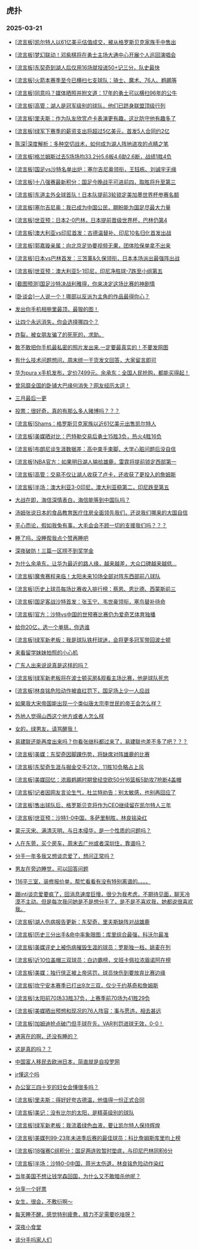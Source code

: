 ## 虎扑 
### 2025-03-21

+ [[流言板]凯尔特人以61亿美元估值成交，被从格罗斯贝克家族手中售出](https://bbs.hupu.com/631259776.html)

+ [[流言板]梦幻联动！邓紫棋将在勇士主场大通中心开展个人巡回演唱会](https://bbs.hupu.com/631257084.html)

+ [[流言板]东契奇到湖人后仅用16场就投进50+记三分，队史最快](https://bbs.hupu.com/631257662.html)

+ [[流言板]火箭本赛季至今已横扫七支球队：骑士、魔术、76人、鹈鹕等](https://bbs.hupu.com/631256195.html)

+ [[流言板]同意吗？媒体晒照并附文道：17年的勇士可以横扫96年的公牛](https://bbs.hupu.com/631258262.html)

+ [[流言板]高管：湖人是冠军级别的球队，他们已跻身联盟顶级行列](https://bbs.hupu.com/631260046.html)

+ [[流言板]里夫斯：作为队友欣赏卢卡表演更有趣，这比防守他有趣多了](https://bbs.hupu.com/631256892.html)

+ [[流言板]绿军下赛季的薪资支出将超过5亿美元，首发5人合同约2亿](https://bbs.hupu.com/631260554.html)

+ [陈深|深度解析：多种空切战术，如何成为湖人阵地进攻的点睛之笔](https://bbs.hupu.com/631256459.html)

+ [[流言板]格兰姆斯过去5场场均33.2分5.6板4.6助2.6断，战绩1胜4负](https://bbs.hupu.com/631257590.html)

+ [[流言板]国足vs沙特名单出炉：塞尔吉尼奥领衔，王钰栋、刘诚宇无缘](https://bbs.hupu.com/631258129.html)

+ [[流言板]十八强赛最新积分：国足今晚战平可进前四，取胜将升至第三](https://bbs.hupu.com/631258559.html)

+ [[流言板]东道主外全球首队！日本队提前3轮锁定美加墨世界杯参赛名额](https://bbs.hupu.com/631258374.html)

+ [[流言板]塞尔吉尼奥：我已成为中国公民，期盼能为国足尽最大力量](https://bbs.hupu.com/631256537.html)

+ [[流言板]世亚预：日本2-0巴林，日本提前晋级世界杯，巴林仍第4](https://bbs.hupu.com/631258323.html)

+ [[流言板]澳大利亚vs印尼首发：古德温替补、印尼10名归化首发出战](https://bbs.hupu.com/631254376.html)

+ [[流言板]郭嘉璇亲属：向北京足协要视频无果，团体险保单拿不出来](https://bbs.hupu.com/631251061.html)

+ [[流言板]日本vs巴林首发：三笘薰&amp;久保领衔，日本本场派出最强阵出战](https://bbs.hupu.com/631255665.html)

+ [[流言板]世亚预：澳大利亚5-1印尼，印尼净胜球-7跌至小组第五](https://bbs.hupu.com/631257092.html)

+ [[截图预测]国足沙特决战利雅得，你来决定这场比赛的神剧情](https://bbs.hupu.com/631251861.html)

+ [[卧谈会]一人说一个！哪部以反派为主角的作品最得你心？](https://bbs.hupu.com/631258844.html)

+ [发出你手机相册里最顶，最狠的图！](https://bbs.hupu.com/631256969.html)

+ [让四个永远消失，你会选择哪四个？ ​](https://bbs.hupu.com/631256351.html)

+ [炸裂，被女朋友骗了的死死的，求助。](https://bbs.hupu.com/631256731.html)

+ [敢不敢把你手机最私密的照片发出来.一定要最真实的！不要发网图](https://bbs.hupu.com/631258518.html)

+ [有什么技术问题想问，周末统一干货发文回答，大家留言即可](https://bbs.hupu.com/631256298.html)

+ [华为pura x手机发布，定价7499元。余承东：全国人民抢购，都能买得起！](https://bbs.hupu.com/631257186.html)

+ [曾风靡全国的卧铺大巴缘何消失？网友经历太逗！ ​](https://bbs.hupu.com/631256300.html)

+ [三月最后一更](https://bbs.hupu.com/631260222.html)

+ [投票：很好奇，真的有那么多人赌博吗？？？](https://bbs.hupu.com/631256707.html)

+ [[流言板]Shams：格罗斯贝克家族以近61亿美元出售凯尔特人](https://bbs.hupu.com/631259776.html)

+ [[流言板]美媒晒对比：巴特勒交易后勇士15胜3负，热火4胜16负](https://bbs.hupu.com/631261214.html)

+ [[流言板]布朗尼谈生涯数据差：高中束手束脚，大学心脏问题后没自信](https://bbs.hupu.com/631260848.html)

+ [[流言板]NBA官方：如果明日湖人输给雄鹿，雷霆将提前锁定西部第一](https://bbs.hupu.com/631260599.html)

+ [[流言板]高管：交易不仅让湖人收获了卢卡，还收获了更投入的詹姆斯](https://bbs.hupu.com/631260667.html)

+ [[流言板]半场：澳大利亚3-0印尼，澳大利亚稳第二，印尼跌至第五](https://bbs.hupu.com/631256047.html)

+ [大战在即，海信深情表白，海信能等到中国队吗？](https://bbs.hupu.com/631260794.html)

+ [汤姆张说日本的食品教育医疗住房全面领先我们，还说我们哪来的大国自信](https://bbs.hupu.com/631259843.html)

+ [平心而论，假如我兔有事，大毛会会不顾一切的支援我们吗？？？](https://bbs.hupu.com/631259481.html)

+ [睡了吗，没睡帮我点个赞再睡吧](https://bbs.hupu.com/631260009.html)

+ [深夜破防！三篇一区捞不到奖学金](https://bbs.hupu.com/631261433.html)

+ [为什么余承东，让华为最近的路人缘，越来越差，大众口碑越来越低…](https://bbs.hupu.com/631261119.html)

+ [[流言板]魔鬼赛程来临！太阳未来10场全部对阵东西部前八球队](https://bbs.hupu.com/631261671.html)

+ [[流言板]历史上球员每场比赛收入排行榜：蔡恩、恩比德、西蒙斯前三](https://bbs.hupu.com/631260243.html)

+ [[流言板]国足客战沙特首发：张玉宁、韦世豪领衔，塞鸟替补待命](https://bbs.hupu.com/631261810.html)

+ [[流言板]官方：沙特vs中国的世预赛比赛仍为爱奇艺体育独播](https://bbs.hupu.com/631254990.html)

+ [给你20亿，选一个单挑，你选谁](https://bbs.hupu.com/631260473.html)

+ [[流言板]绿军新老板：我是球队铁杆球迷，会将更多冠军带回波士顿](https://bbs.hupu.com/631261379.html)

+ [来看留学妹妹拍照的小心机](https://bbs.hupu.com/631259725.html)

+ [广东人出来说说真是这样的吗？](https://bbs.hupu.com/631259097.html)

+ [[流言板]绿军新老板将在波士顿买房&amp;观看主场比赛，他是球队死忠](https://bbs.hupu.com/631261289.html)

+ [[流言板]林良铭危险动作被直红罚下，国足场上少一人应战](https://bbs.hupu.com/631262411.html)

+ [如果我大宋帝国能出现一个类似唐太宗李世民的帝王会怎么样？](https://bbs.hupu.com/631261998.html)

+ [外地人觉得山西这个地方或者人怎么样](https://bbs.hupu.com/631260129.html)

+ [女的，绿男友，请骂醒我！](https://bbs.hupu.com/631262526.html)

+ [易建联还能再度出来吗？你看张继科都过来了，易建联也差不多了吧？？？](https://bbs.hupu.com/631260245.html)

+ [[流言板]美媒：东契奇因脚踝伤势，将缺席对阵雄鹿的比赛](https://bbs.hupu.com/631262351.html)

+ [[流言板]东契奇生涯与掘金交手21次，11胜10负略占上风](https://bbs.hupu.com/631260900.html)

+ [[流言板]美媒回忆：浓眉鹈鹕时期曾经空砍50分16篮板5助攻7抢断4盖帽](https://bbs.hupu.com/631260959.html)

+ [[流言板]记者因网友言论生气，杜兰特劝告：别太敏感，也别再回应了](https://bbs.hupu.com/631261077.html)

+ [[流言板]售出球队后，格罗斯贝克将作为CEO继续留在凯尔特人三年](https://bbs.hupu.com/631261164.html)

+ [[流言板]世亚预：沙特1-0中国，多萨里制胜，林良铭染红](https://bbs.hupu.com/631262676.html)

+ [蒙元灭宋、满清灭明，与日本侵华，是一个性质的问题吗？](https://bbs.hupu.com/631261673.html)

+ [人在东莞，买个房车，周末去广州或者深圳住，靠谱吗？](https://bbs.hupu.com/631260906.html)

+ [分手一年多我又想谈恋爱了，想问正常吗？](https://bbs.hupu.com/631261156.html)

+ [男友在旁边睡觉，可以回答问题](https://bbs.hupu.com/631262568.html)

+ [116平三室，装修报价单，帮忙看看有没有特别离谱的。。。。](https://bbs.hupu.com/631261539.html)

+ [跟intj谈恋爱要疯了，回消息速度巨慢，很少为我考虑，不期待见面，聊天冷漠不主动。但是每次我问她是不是想分手了，是不是不喜欢我，她都说很喜欢我。](https://bbs.hupu.com/631261162.html)

+ [[流言板]湖人伤病报告更新：东契奇，里夫斯缺阵对战雄鹿](https://bbs.hupu.com/631262776.html)

+ [[流言板]历史三分出手&amp;命中率象限图：库里综合最强，科沃尔最准](https://bbs.hupu.com/631262578.html)

+ [[流言板]美媒评史上被伤病摧毁生涯的球员：罗斯独一档，姚麦在列](https://bbs.hupu.com/631262633.html)

+ [[流言板]近10位盖帽三双球员：白边霸榜，文班卡佩拉浓眉诺阿在榜](https://bbs.hupu.com/631261791.html)

+ [[流言板]美媒：独行侠正被上帝惩罚，球员快伤到要放弃比赛边缘](https://bbs.hupu.com/631262428.html)

+ [[流言板]坎宁安本赛季已打出9次三双，仅少于约基奇和詹姆斯](https://bbs.hupu.com/631261852.html)

+ [[流言板]太阳前70场33胜37负，上赛季前70场为41胜29负](https://bbs.hupu.com/631261580.html)

+ [[流言板]美媒晒出预想和现况的76人阵容：事与愿违，相去甚远](https://bbs.hupu.com/631262042.html)

+ [[流言板]加姆迪抢点破门但手球在先，VAR判罚进球无效，0-0！](https://bbs.hupu.com/631262378.html)

+ [通宵在的啊，还没有睡的？](https://bbs.hupu.com/631262810.html)

+ [这是真的吗？？](https://bbs.hupu.com/631262446.html)

+ [中国富人移民去欧洲日本，简直就是自投罗网](https://bbs.hupu.com/631261608.html)

+ [jr懂这个吗](https://bbs.hupu.com/631261740.html)

+ [办公室三四十岁的妇女会懂很多吗？](https://bbs.hupu.com/631261794.html)

+ [[流言板]里夫斯：得好好夸古德温，他值得一份正式合同](https://bbs.hupu.com/631262484.html)

+ [[流言板]美记：没有比尔的太阳，是精英级别的球队](https://bbs.hupu.com/631262944.html)

+ [[流言板]绿军新老板：我流着绿色血液，要让凯尔特人保持辉煌](https://bbs.hupu.com/631262524.html)

+ [[流言板]美媒列99-23年未进季后赛的最佳球员：科比詹姆斯库里均上榜](https://bbs.hupu.com/631262607.html)

+ [[流言板]18强赛C组积分：国足两连败暂时垫底，与印尼巴林同积6分](https://bbs.hupu.com/631262677.html)

+ [[流言板]半场：沙特0-0中国，蒋光太伤退，林良铭危险动作染红](https://bbs.hupu.com/631262452.html)

+ [当年美国不想让钱学森回国，为什么又不敢暗杀他呢？](https://bbs.hupu.com/631262927.html)

+ [分享一个好票](https://bbs.hupu.com/631263077.html)

+ [女生，很会，不敷衍啊～](https://bbs.hupu.com/631262737.html)

+ [每天睡不醒，感觉特别疲惫，精力不足需要吃啥呀？](https://bbs.hupu.com/631262086.html)

+ [深夜小食堂](https://bbs.hupu.com/631262249.html)

+ [该分手吗家人们](https://bbs.hupu.com/631262142.html)

